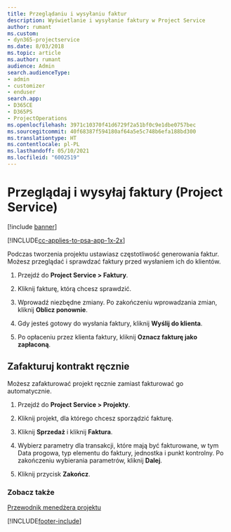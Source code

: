 ```yaml
---
title: Przeglądaniu i wysyłaniu faktur
description: Wyświetlanie i wysyłanie faktury w Project Service
author: rumant
ms.custom:
- dyn365-projectservice
ms.date: 8/03/2018
ms.topic: article
ms.author: rumant
audience: Admin
search.audienceType:
- admin
- customizer
- enduser
search.app:
- D365CE
- D365PS
- ProjectOperations
ms.openlocfilehash: 3971c10370f41d6729f2a51bf0c9e1dbe0757bec
ms.sourcegitcommit: 40f68387f594180af64a5e5c748b6efa188bd300
ms.translationtype: HT
ms.contentlocale: pl-PL
ms.lasthandoff: 05/10/2021
ms.locfileid: "6002519"
---
```

# <a name="view-and-send-invoices-project-service"></a>Przeglądaj i wysyłaj faktury (Project Service)

[!include [banner](../includes/psa-now-project-operations.md)]

[!INCLUDE[cc-applies-to-psa-app-1x-2x](../includes/cc-applies-to-psa-app-1x-2x.md)]

Podczas tworzenia projektu ustawiasz częstotliwość generowania faktur. Możesz przeglądać i sprawdzać faktury przed wysłaniem ich do klientów.  
  
1.  Przejdź do **Project Service > Faktury**.  
  
2.  Kliknij fakturę, którą chcesz sprawdzić.  
  
3.  Wprowadź niezbędne zmiany. Po zakończeniu wprowadzania zmian, kliknij **Oblicz ponownie**.  
  
4.  Gdy jesteś gotowy do wysłania faktury, kliknij **Wyślij do klienta**.  
  
5.  Po opłaceniu przez klienta faktury, kliknij **Oznacz fakturę jako zapłaconą**.  
  
## <a name="manually-invoice-a-contract"></a>Zafakturuj kontrakt ręcznie  
 Możesz zafakturować projekt ręcznie zamiast fakturować go automatycznie.  
  
1.  Przejdź do **Project Service > Projekty**.  
  
2.  Kliknij projekt, dla którego chcesz sporządzić fakturę.  
  
3.  Kliknij **Sprzedaż** i kliknij **Faktura**.  
  
4.  Wybierz parametry dla transakcji, które mają być fakturowane, w tym Data progowa, typ elementu do faktury, jednostka i punkt kontrolny. Po zakończeniu wybierania parametrów, kliknij **Dalej**.  
  
5.  Kliknij przycisk **Zakończ**.  
  
### <a name="see-also"></a>Zobacz także  
 [Przewodnik menedżera projektu](../psa/project-manager-guide.md)


[!INCLUDE[footer-include](../includes/footer-banner.md)]